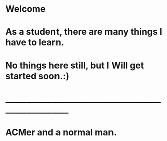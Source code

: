 # Welcome
# As a student, there are many things I have to learn.
# No things here still, but I Will get started soon.:)
# ____________________________________________________
#
# ACMer and a normal man.
